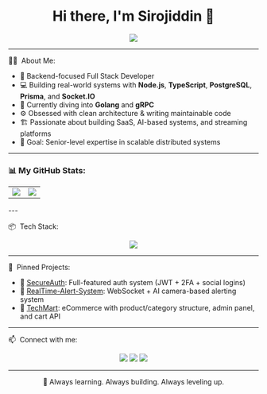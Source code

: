 <h1 align="center">Hi there, I'm Sirojiddin 👋</h1>

<p align="center">
  <img src="https://readme-typing-svg.herokuapp.com/?lines=Backend+Engineer+%F0%9F%94%A5;Node.js+%7C+TypeScript+%7C+PostgreSQL;Building+scalable+backend+systems;Clean+Code+%7C+System+Design+Lover&center=true&width=500&height=45" />
</p>

---

👨‍💻 &nbsp;About Me:

- 🧠 Backend-focused Full Stack Developer
- 💻 Building real-world systems with **Node.js**, **TypeScript**, **PostgreSQL**, **Prisma**, and **Socket.IO**
- 🔭 Currently diving into **Golang** and **gRPC**
- ⚙️ Obsessed with clean architecture & writing maintainable code
- 🏗️ Passionate about building SaaS, AI-based systems, and streaming platforms
- 🎯 Goal: Senior-level expertise in scalable distributed systems

---

<h3>📊 My GitHub Stats:</h3>

<div align="center">
  <table>
    <tr>
      <td>
        <img src="https://github-readme-stats.vercel.app/api/top-langs/?username=sirojiddin08&layout=compact&theme=tokyonight" />
      </td>
      <td>
        <img src="https://github-readme-streak-stats.herokuapp.com/?user=sirojiddin08&theme=tokyonight" />
      </td>
    </tr>
  </table>
</div>
---

📦 &nbsp;Tech Stack:

<p align="center">
  <img src="https://skillicons.dev/icons?i=nodejs,ts,js,go,postgres,redis,prisma,express,nestjs,docker,nginx,linux,github" />
</p>

---

📌 &nbsp;Pinned Projects:

<!-- Replace with your actual repos -->
- 🔐 [SecureAuth](https://github.com/sirojiddin08/secureauth): Full-featured auth system (JWT + 2FA + social logins)
- 📡 [RealTime-Alert-System](https://github.com/sirojiddin08/realtime-alert-system): WebSocket + AI camera-based alerting system
- 🛒 [TechMart](https://github.com/sirojiddin08/techmart): eCommerce with product/category structure, admin panel, and cart API

---

📫 &nbsp;Connect with me:

<p align="center">
  <a href="https://t.me/Sirojiddin_Rahimov"><img src="https://img.shields.io/badge/Telegram-2CA5E0?style=for-the-badge&logo=telegram&logoColor=white"/></a>
  <a href="mailto:sirojiddin.devs@gmail.com"><img src="https://img.shields.io/badge/Gmail-D14836?style=for-the-badge&logo=gmail&logoColor=white"/></a>
  <a href="https://www.linkedin.com/in/sirojiddin-raximov"><img src="https://img.shields.io/badge/LinkedIn-0077B5?style=for-the-badge&logo=linkedin&logoColor=white"/></a>
</p>

---

<p align="center">🧠 Always learning. Always building. Always leveling up.</p>
